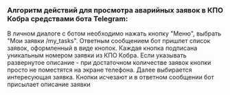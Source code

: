 ### Алгоритм действий для просмотра аварийных заявок в КПО Кобра средствами бота Telegram:

В личном диалоге с ботом необходимо нажать кнопку "Меню", выбрать "Мои заявки /my_tasks". Ответным сообщением бот пришлет список заявок, оформленный в виде кнопок. Каждая кнопка подписана уникальным номером заявки из КПО Кобра. Если указывать развернутое описание - при достаточном количестве заявок кнопки просто не поместятся на экране телефона. Далее выбирается интересующая заявка. Кнопки исчезают и в ответном сообщении бот присылает описание заявки
